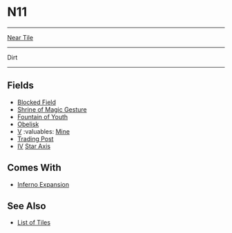 # N11

___
[Near Tile](../keywords/near_tile.md)
___
Dirt
___


## Fields

- [Blocked Field](../keywords/blocked_field.md)
- [Shrine of Magic Gesture](../fields/shrine_of_magic_gesture.md)
- [Fountain of Youth](../fields/fountain_of_youth.md)
- [Obelisk](../fields/obelisk.md)
- [Ⅴ](../difficulties.md) :valuables: [Mine](../fields/mine.md)
- [Trading Post](../trading.md)
- [Ⅳ](../difficulties.md) [Star Axis](../fields/star_axis.md)


## Comes With

- [Inferno Expansion](../content/inferno_expansion.md)


## See Also

- [List of Tiles](index.md)
